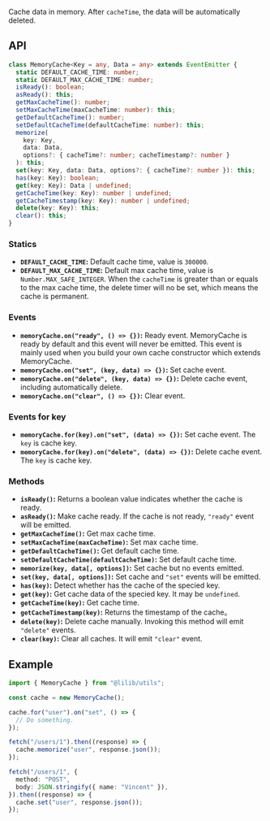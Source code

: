 Cache data in memory. After `cacheTime`, the data will be automatically deleted.

## API

```ts
class MemoryCache<Key = any, Data = any> extends EventEmitter {
  static DEFAULT_CACHE_TIME: number;
  static DEFAULT_MAX_CACHE_TIME: number;
  isReady(): boolean;
  asReady(): this;
  getMaxCacheTime(): number;
  setMaxCacheTime(maxCacheTime: number): this;
  getDefaultCacheTime(): number;
  setDefaultCacheTime(defaultCacheTime: number): this;
  memorize(
    key: Key,
    data: Data,
    options?: { cacheTime?: number; cacheTimestamp?: number }
  ): this;
  set(key: Key, data: Data, options?: { cacheTime?: number }): this;
  has(key: Key): boolean;
  get(key: Key): Data | undefined;
  getCacheTime(key: Key): number | undefined;
  getCacheTimestamp(key: Key): number | undefined;
  delete(key: Key): this;
  clear(): this;
}
```

### Statics

- **`DEFAULT_CACHE_TIME`:** Default cache time, value is `300000`.
- **`DEFAULT_MAX_CACHE_TIME`:** Default max cache time, value is `Number.MAX_SAFE_INTEGER`. When the `cacheTime` is greater than or equals to the max cache time, the delete timer will no be set, which means the cache is permanent.

### Events

- **`memoryCache.on("ready", () => {})`:** Ready event. MemoryCache is ready by default and this event will never be emitted. This event is mainly used when you build your own cache constructor which extends MemoryCache.
- **`memoryCache.on("set", (key, data) => {})`:** Set cache event.
- **`memoryCache.on("delete", (key, data) => {})`:** Delete cache event, including automatically delete.
- **`memoryCache.on("clear", () => {})`:** Clear event.

### Events for key

- **`memoryCache.for(key).on("set", (data) => {})`:** Set cache event. The `key` is cache key.
- **`memoryCache.for(key).on("delete", (data) => {})`:** Delete cache event. The `key` is cache key.

### Methods

- **`isReady()`:** Returns a boolean value indicates whether the cache is ready.
- **`asReady()`:** Make cache ready. If the cache is not ready, `"ready"` event will be emitted.
- **`getMaxCacheTime()`:** Get max cache time.
- **`setMaxCacheTime(maxCacheTime)`:** Set max cache time.
- **`getDefaultCacheTime()`:** Get default cache time.
- **`setDefaultCacheTime(defaultCacheTime)`:** Set default cache time.
- **`memorize(key, data[, options])`:** Set cache but no events emitted.
- **`set(key, data[, options])`:** Set cache and `"set"` events will be emitted.
- **`has(key)`:** Detect whether has the cache of the specied key.
- **`get(key)`:** Get cache data of the specied key. It may be `undefined`.
- **`getCacheTime(key)`:** Get cache time.
- **`getCacheTimestamp(key)`:** Returns the timestamp of the cache。
- **`delete(key)`:** Delete cache manually. Invoking this method will emit `"delete"` events.
- **`clear(key)`:** Clear all caches. It will emit `"clear"` event.

## Example

```ts
import { MemoryCache } from "@lilib/utils";

const cache = new MemoryCache();

cache.for("user").on("set", () => {
  // Do something.
});

fetch("/users/1").then((response) => {
  cache.memorize("user", response.json());
});

fetch("/users/1", {
  method: "POST",
  body: JSON.stringify({ name: "Vincent" }),
}).then((response) => {
  cache.set("user", response.json());
});
```
